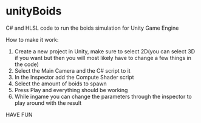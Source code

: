 # unityBoids
C# and HLSL code to run the boids simulation for Unity Game Engine

How to make it work:
1. Create a new project in Unity, make sure to select 2D(you can select 3D if you want but then you will most likely have to change a few things in the code)
2. Select the Main Camera and the C# script to it
3. In the Inspector add the Compute Shader script
4. Select the amount of boids to spawn
5. Press Play and everything should be working
6. While ingame you can change the parameters through the inspector to play around with the result


HAVE FUN
